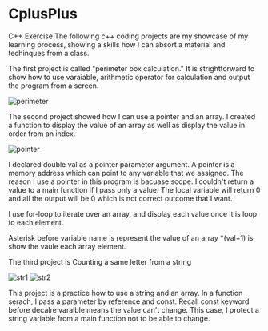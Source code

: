 # CplusPlus
C++ Exercise
The following c++ coding projects are my showcase of my learning process, showing a skills how I can absort a material and 
techinques from a class. 

The first project is called "perimeter box calculation." It is strightforward to show how to use varaiable, arithmetic operator 
for calculation and output the program from a screen. 

![perimeter](https://user-images.githubusercontent.com/17953008/31312199-cc21575a-ab8a-11e7-904c-0548b1539d22.PNG)

The second project showed how I can use a pointer and an array. I created a function to display the value of an array as well as display the value in order from an index. 

![pointer](https://user-images.githubusercontent.com/17953008/31312254-27611a0a-ab8c-11e7-8e25-d03a392f8f2e.PNG)

I declared double val as a pointer parameter argument. A pointer is a memory address which can point to any variable that we assigned.
The reason I use a pointer in this program is bacuase scope. I couldn't return a value to a main function if I pass only a value. 
The local variable will return 0 and all the output will be 0 which is not correct outcome that I want. 

I use for-loop to iterate over an array, and display each value once it is loop to each element. 

Asterisk before variable name is represent the value of an array *(val+1) is show the vaule each array element. 

The third project is Counting a same letter from a string 

![str1](https://user-images.githubusercontent.com/17953008/31312372-17bb67b0-ab8f-11e7-9546-2cec6c1623b8.PNG)
![str2](https://user-images.githubusercontent.com/17953008/31312373-1d2e703e-ab8f-11e7-8845-51abb2ca8fa4.PNG)

This project is a practice how to use a string and an array. In a function serach, I pass a parameter by reference and const.
Recall const keyword before decalre varaible means the value can't change. This case, I protect a string variable from a main function
not to be able to change.
